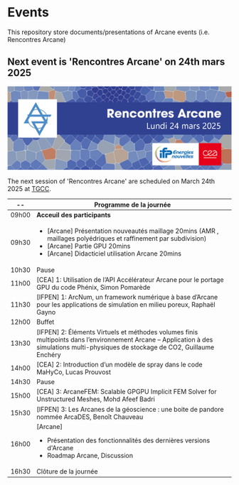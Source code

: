 # Events

This repository store documents/presentations of Arcane events (i.e. Rencontres Arcane)

## Next event is 'Rencontres Arcane' on 24th mars 2025

<img src="./rencontresarcane2025/visuel/BandeauARCANE_2025_V2.jpg" />

The next session of 'Rencontres Arcane' are scheduled on March 24th 2025 at [TGCC](https://www-hpc.cea.fr/en/TGCC.html).

-- |  Programme de la journée
-- |  --
09h00 | **Acceuil des participants**
09h30 | <ul><li>[Arcane] Présentation nouveautés maillage 20mins (AMR , maillages polyédriques et raffinement par subdivision)<li>[Arcane] Partie GPU 20mins </li><li>[Arcane] Didacticiel utilisation Arcane 20mins</li></ul>
10h30 | Pause
11h00 | [CEA] 1: Utilisation de l’API Accélérateur Arcane pour le portage GPU du code Phénix, Simon Pomarède
11h30 | [IFPEN] 1: ArcNum, un framework numérique à base d’Arcane pour les applications de simulation en milieu poreux, Raphaël Gayno 
12h00 | Buffet
13h30 | [IFPEN] 2: Éléments Virtuels et méthodes volumes finis multipoints dans l’environnement Arcane – Application à des simulations multi-physiques de stockage de CO2, Guillaume Enchéry 
14h00 | [CEA] 2: Introduction d’un modèle de spray dans le code MaHyCo, Lucas Prouvost
14h30 | Pause
15h00 | [CEA] 3: ArcaneFEM: Scalable GPGPU Implicit FEM Solver for Unstructured Meshes, Mohd Afeef Badri
15h30 | [IFPEN] 3: Les Arcanes de la géoscience : une boite de pandore nommée ArcaDES, Benoît Chauveau 
16h00 | [Arcane] <ul><li>Présentation des fonctionnalités des dernières versions d'Arcane</li><li>Roadmap Arcane, Discussion</li></ul>
16h30 | Clôture de la journée 

